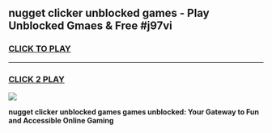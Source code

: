 
## nugget clicker unblocked games - Play Unblocked Gmaes & Free #j97vi
<h3>
<a href="https://premium.freeplayer.one?title=nugget_clicker_unblocked_games&ref=03M">CLICK TO PLAY</a></h3>
<hr>

<h3>
<a href="https://premium.freeplayer.one?title=nugget_clicker_unblocked_games&ref=03M">CLICK 2 PLAY</a>
  
</h3>

<a href="https://premium.freeplayer.one?title=nugget_clicker_unblocked_games&ref=03M"><img src="https://clearcache.store/games.png"></a>


**nugget clicker unblocked games games unblocked: Your Gateway to Fun and Accessible Online Gaming**
